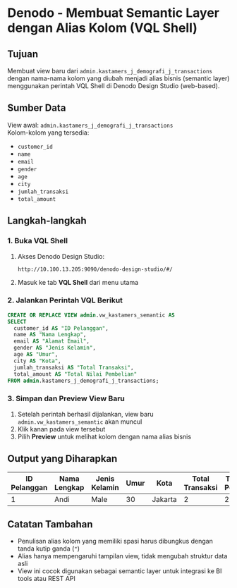
# Denodo - Membuat Semantic Layer dengan Alias Kolom (VQL Shell)

## Tujuan
Membuat view baru dari `admin.kastamers_j_demografi_j_transactions` dengan nama-nama kolom yang diubah menjadi alias bisnis (semantic layer) menggunakan perintah VQL Shell di Denodo Design Studio (web-based).

## Sumber Data

View awal: `admin.kastamers_j_demografi_j_transactions`  
Kolom-kolom yang tersedia:

- `customer_id`
- `name`
- `email`
- `gender`
- `age`
- `city`
- `jumlah_transaksi`
- `total_amount`

## Langkah-langkah

### 1. Buka VQL Shell

1. Akses Denodo Design Studio:
   ```
   http://10.100.13.205:9090/denodo-design-studio/#/
   ```

2. Masuk ke tab **VQL Shell** dari menu utama

### 2. Jalankan Perintah VQL Berikut

```sql
CREATE OR REPLACE VIEW admin.vw_kastamers_semantic AS
SELECT
  customer_id AS "ID Pelanggan",
  name AS "Nama Lengkap",
  email AS "Alamat Email",
  gender AS "Jenis Kelamin",
  age AS "Umur",
  city AS "Kota",
  jumlah_transaksi AS "Total Transaksi",
  total_amount AS "Total Nilai Pembelian"
FROM admin.kastamers_j_demografi_j_transactions;
```

### 3. Simpan dan Preview View Baru

1. Setelah perintah berhasil dijalankan, view baru `admin.vw_kastamers_semantic` akan muncul
2. Klik kanan pada view tersebut
3. Pilih **Preview** untuk melihat kolom dengan nama alias bisnis

## Output yang Diharapkan

| ID Pelanggan | Nama Lengkap | Jenis Kelamin | Umur | Kota     | Total Transaksi | Total Nilai Pembelian |
|--------------|--------------|----------------|------|----------|------------------|------------------------|
| 1            | Andi         | Male           | 30   | Jakarta  | 2                | 250000                 |

## Catatan Tambahan

- Penulisan alias kolom yang memiliki spasi harus dibungkus dengan tanda kutip ganda (`"`)
- Alias hanya mempengaruhi tampilan view, tidak mengubah struktur data asli
- View ini cocok digunakan sebagai semantic layer untuk integrasi ke BI tools atau REST API
